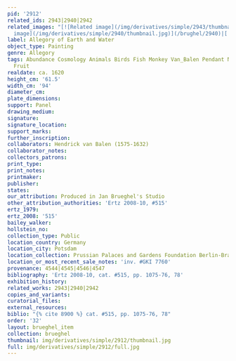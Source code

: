 ```yaml
---
pid: '2912'
related_ids: 2943|2940|2942
related_images: "[![Related image](/img/derivatives/simple/2943/thumbnail.jpg)](/brughel/2943)|[![Related
  image](/img/derivatives/simple/2940/thumbnail.jpg)](/brughel/2940)|[![Related image](/img/derivatives/simple/2942/thumbnail.jpg)](/brughel/2942)"
label: Allegory of Earth and Water
object_type: Painting
genre: Allegory
tags: Abundance Cosmology Animals Birds Fish Monkey Van_Balen Pendant Nude Putti Landscape
  Fruit
realdate: ca. 1620
height_cm: '61.5'
width_cm: '94'
diameter_cm: 
plate_dimensions: 
support: Panel
drawing_medium: 
signature: 
signature_location: 
support_marks: 
further_inscription: 
collaborators: Hendrick van Balen (1575-1632)
collaborator_notes: 
collectors_patrons: 
print_type: 
print_notes: 
printmaker: 
publisher: 
states: 
our_attribution: Produced in Jan Brueghel's Studio
other_attribution_authorities: 'Ertz 2008-10, #515'
ertz_1979: 
ertz_2008: '515'
bailey_walker: 
hollstein_no: 
collection_type: Public
location_country: Germany
location_city: Potsdam
location_collection: Prussian Palaces and Gardens Foundation Berlin-Brandenburg
location_or_most_recent_sale_notes: 'inv. #GKI 7760'
provenance: 4544|4545|4546|4547
bibliography: 'Ertz 2008-10, cat. #515, pp. 1075-76, 78'
exhibition_history: 
related_works: 2943|2940|2942
copies_and_variants: 
curatorial_files: 
external_resources: 
biblio: "{% cite 8900 %} cat. #515, pp. 1075-76, 78"
order: '32'
layout: brueghel_item
collection: brueghel
thumbnail: img/derivatives/simple/2912/thumbnail.jpg
full: img/derivatives/simple/2912/full.jpg
---
```

